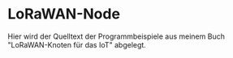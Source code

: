 # LoRaWAN-Node

Hier wird der Quelltext der Programmbeispiele aus meinem Buch "LoRaWAN-Knoten für das IoT" abgelegt.
